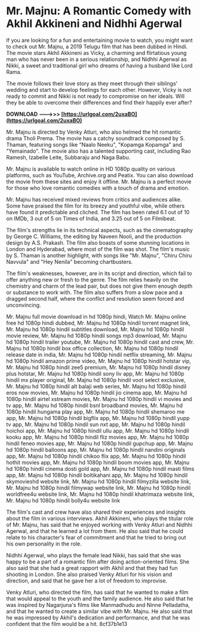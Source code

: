 
 
# Mr. Majnu: A Romantic Comedy with Akhil Akkineni and Nidhhi Agerwal
 
If you are looking for a fun and entertaining movie to watch, you might want to check out Mr. Majnu, a 2019 Telugu film that has been dubbed in Hindi. The movie stars Akhil Akkineni as Vicky, a charming and flirtatious young man who has never been in a serious relationship, and Nidhhi Agerwal as Nikki, a sweet and traditional girl who dreams of having a husband like Lord Rama.
 
The movie follows their love story as they meet through their siblings' wedding and start to develop feelings for each other. However, Vicky is not ready to commit and Nikki is not ready to compromise on her ideals. Will they be able to overcome their differences and find their happily ever after?
 
**DOWNLOAD --->>> [https://urlgoal.com/2uxaBO](https://urlgoal.com/2uxaBO)**


 
Mr. Majnu is directed by Venky Atluri, who also helmed the hit romantic drama Tholi Prema. The movie has a catchy soundtrack composed by S. Thaman, featuring songs like "Naalo Neeku", "Kopamga Kopamga" and "Yemainado". The movie also has a talented supporting cast, including Rao Ramesh, Izabelle Leite, Subbaraju and Naga Babu.
 
Mr. Majnu is available to watch online in HD 1080p quality on various platforms, such as YouTube, Archive.org and Peatix. You can also download the movie from these sites and enjoy it offline. Mr. Majnu is a perfect movie for those who love romantic comedies with a touch of drama and emotion.
  
Mr. Majnu has received mixed reviews from critics and audiences alike. Some have praised the film for its breezy and youthful vibe, while others have found it predictable and cliched. The film has been rated 6.1 out of 10 on IMDb, 3 out of 5 on Times of India, and 3.25 out of 5 on Filmibeat.
 
The film's strengths lie in its technical aspects, such as the cinematography by George C. Williams, the editing by Naveen Nooli, and the production design by A.S. Prakash. The film also boasts of some stunning locations in London and Hyderabad, where most of the film was shot. The film's music by S. Thaman is another highlight, with songs like "Mr. Majnu", "Chiru Chiru Navvula" and "Hey Nenila" becoming chartbusters.
 
The film's weaknesses, however, are in its script and direction, which fail to offer anything new or fresh to the genre. The film relies heavily on the chemistry and charm of the lead pair, but does not give them enough depth or substance to work with. The film also suffers from a slow pace and a dragged second half, where the conflict and resolution seem forced and unconvincing.
 
Mr. Majnu full movie download in hd 1080p hindi,  Watch Mr. Majnu online free hd 1080p hindi dubbed,  Mr. Majnu hd 1080p hindil torrent magnet link,  Mr. Majnu hd 1080p hindil subtitles download,  Mr. Majnu hd 1080p hindil movie review,  Mr. Majnu hd 1080p hindil songs mp3 download,  Mr. Majnu hd 1080p hindil trailer youtube,  Mr. Majnu hd 1080p hindil cast and crew,  Mr. Majnu hd 1080p hindil box office collection,  Mr. Majnu hd 1080p hindil release date in india,  Mr. Majnu hd 1080p hindil netflix streaming,  Mr. Majnu hd 1080p hindil amazon prime video,  Mr. Majnu hd 1080p hindil hotstar vip,  Mr. Majnu hd 1080p hindil zee5 premium,  Mr. Majnu hd 1080p hindil disney plus hotstar,  Mr. Majnu hd 1080p hindil sony liv app,  Mr. Majnu hd 1080p hindil mx player original,  Mr. Majnu hd 1080p hindil voot select exclusive,  Mr. Majnu hd 1080p hindil alt balaji web series,  Mr. Majnu hd 1080p hindil eros now movies,  Mr. Majnu hd 1080p hindil jio cinema app,  Mr. Majnu hd 1080p hindil airtel xstream movies,  Mr. Majnu hd 1080p hindil vi movies and tv app,  Mr. Majnu hd 1080p hindil bsnl broadband movies,  Mr. Majnu hd 1080p hindil hungama play app,  Mr. Majnu hd 1080p hindil shemaroo me app,  Mr. Majnu hd 1080p hindil bigflix app,  Mr. Majnu hd 1080p hindil yupp tv app,  Mr. Majnu hd 1080p hindil sun nxt app,  Mr. Majnu hd 1080p hindil hoichoi app,  Mr. Majnu hd 1080p hindil ullu app,  Mr. Majnu hd 1080p hindil kooku app,  Mr. Majnu hd 1080p hindil fliz movies app,  Mr. Majnu hd 1080p hindil feneo movies app,  Mr. Majnu hd 1080p hindil gupchup app,  Mr. Majnu hd 1080p hindil balloons app,  Mr. Majnu hd 1080p hindil nandini originals app,  Mr. Majnu hd 1080p hindil chikoo flix app,  Mr. Majnu hd 1080p hindil hothit movies app,  Mr. Majnu hd 1080p hindil boom movies app,  Mr. Majnu hd 1080p hindil cinema dosti gold app,  Mr. Majnu hd 1080p hindil masti films app,  Mr. Majnu hd 1080p hindil boltikahani app,  Mr. Majnu hd 1080p hindil skymovieshd website link,  Mr. Majnu hd 1080p hindil filmyzilla website link,  Mr. Majnu hd 1080p hindil filmywap website link,  Mr. Majnu hd 1080p hindil worldfree4u website link,  Mr. Majnu hd 1080p hindil khatrimaza website link,  Mr. Majnu hd 1080p hindil bolly4u website link
  
The film's cast and crew have also shared their experiences and insights about the film in various interviews. Akhil Akkineni, who plays the titular role of Mr. Majnu, has said that he enjoyed working with Venky Atluri and Nidhhi Agerwal, and that he learned a lot from them. He also said that he could relate to his character's fear of commitment and that he tried to bring out his own personality in the role.
 
Nidhhi Agerwal, who plays the female lead Nikki, has said that she was happy to be a part of a romantic film after doing action-oriented films. She also said that she had a great rapport with Akhil and that they had fun shooting in London. She also praised Venky Atluri for his vision and direction, and said that he gave her a lot of freedom to improvise.
 
Venky Atluri, who directed the film, has said that he wanted to make a film that would appeal to the youth and the family audience. He also said that he was inspired by Nagarjuna's films like Manmadhudu and Ninne Pelladatha, and that he wanted to create a similar vibe with Mr. Majnu. He also said that he was impressed by Akhil's dedication and performance, and that he was confident that the film would be a hit.
 8cf37b1e13
 
